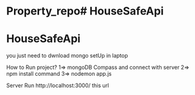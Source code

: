 # Property_repo# HouseSafeApi
# HouseSafeApi

you just need to dwnload mongo setUp in laptop

How to Run project?
1=> mongoDB Compass and connect with server 
2=> npm install command 
3=> nodemon app.js 

Server Run http://localhost:3000/ this url